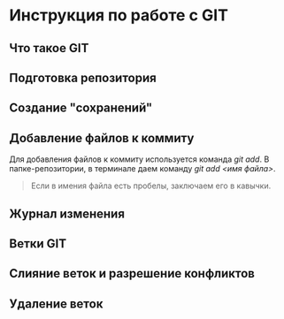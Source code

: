 # Инструкция по работе с GIT

## Что такое GIT

## Подготовка репозитория

## Создание "сохранений"

## Добавление файлов к коммиту
Для добавления файлов к коммиту используется команда *git add*. В папке-репозитории, в терминале даем команду *git add <имя файла>*. 
> Если в имения файла есть пробелы, заключаем его в кавычки.

## Журнал изменения

## Ветки GIT

## Слияние веток и разрешение конфликтов

## Удаление веток